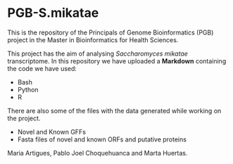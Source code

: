 # PGB-S.mikatae

This is the repository of the Principals of Genome Bioinformatics (PGB) project in the Master in Bioinformatics for Health Sciences.

This project has the aim of analysing *Saccharomyces mikatae* transcriptome. In this repository we have uploaded a **Markdown** containing the code we have used:
- Bash 
- Python
- R

There are also some of the files with the data generated while working on the project. 
- Novel and Known GFFs
- Fasta files of novel and known ORFs and putative proteins


Maria Artigues, Pablo Joel Choquehuanca and Marta Huertas.
